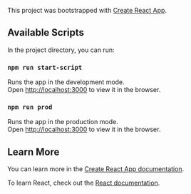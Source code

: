 This project was bootstrapped with [Create React App](https://github.com/facebook/create-react-app).

## Available Scripts

In the project directory, you can run:

### `npm run start-script`

Runs the app in the development mode.<br>
Open [http://localhost:3000](http://localhost:3000) to view it in the browser.

### `npm run prod`

Runs the app in the production mode.<br>
Open [http://localhost:3000](http://localhost:3000) to view it in the browser.


## Learn More

You can learn more in the [Create React App documentation](https://facebook.github.io/create-react-app/docs/getting-started).

To learn React, check out the [React documentation](https://reactjs.org/).

